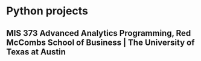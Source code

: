 # Python projects
## MIS 373 Advanced Analytics Programming, Red McCombs School of Business | The University of Texas at Austin
